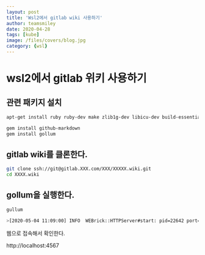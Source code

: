 ```yaml
---
layout: post
title: 'Wsl2에서 gitlab wiki 사용하기' 
author: teamsmiley
date: 2020-04-28
tags: [kube]
image: /files/covers/blog.jpg
category: {wsl}
---
```


# wsl2에서 gitlab 위키 사용하기

## 관련 패키지 설치 
```bash
apt-get install ruby ruby-dev make zlib1g-dev libicu-dev build-essential git cmake

gem install github-markdown
gem install gollum
```

## gitlab wiki를 클론한다.

```bash
git clone ssh://git@gitlab.XXX.com/XXX/XXXXX.wiki.git
cd XXXX.wiki
```

## gollum을 실행한다.
```bash
gullum

>[2020-05-04 11:09:00] INFO  WEBrick::HTTPServer#start: pid=22642 port=4567  << 포트번호.
```

웹으로 접속해서 확인한다.

http://localhost:4567



